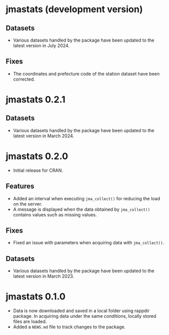 # jmastats (development version)

## Datasets

* Various datasets handled by the package have been updated to the latest version in July 2024.

## Fixes

* The coordinates and prefecture code of the station dataset have been corrected.

# jmastats 0.2.1

## Datasets

* Various datasets handled by the package have been updated to the latest version in March 2024.

# jmastats 0.2.0

* Initial release for CRAN.

## Features

* Added an interval when executing `jma_collect()` for reducing the load on the server.
* A message is displayed when the data obtained by `jma_collect()` contains values such as missing values.

## Fixes

* Fixed an issue with parameters when acquiring data with `jma_collect()`.

## Datasets

* Various datasets handled by the package have been updated to the latest version in March 2023.

# jmastats 0.1.0

* Data is now downloaded and saved in a local folder using rappdir package. 
In acquiring data under the same conditions, locally stored files are loaded.
* Added a `NEWS.md` file to track changes to the package.

